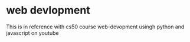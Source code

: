 # web devlopment
This is in reference with cs50 course web-devopment usingh python and javascript on youtube
